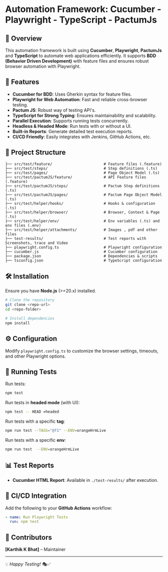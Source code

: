 # Automation Framework: Cucumber - Playwright - TypeScript - PactumJs

## 📌 Overview
This automation framework is built using **Cucumber**, **Playwright**, **PactumJs** and **TypeScript** to automate web applications efficiently. It supports **BDD (Behavior Driven Development)** with feature files and ensures robust browser automation with Playwright.

## 🚀 Features
- **Cucumber for BDD**: Uses Gherkin syntax for feature files.
- **Playwright for Web Automation**: Fast and reliable cross-browser testing.
- **Pactum JS**: Robust way of testing API's.
- **TypeScript for Strong Typing**: Ensures maintainability and scalability.
- **Parallel Execution**: Supports running tests concurrently.
- **Headless & Headed Mode**: Run tests with or without a UI.
- **Built-in Reports**: Generate detailed test execution reports.
- **CI/CD Friendly**: Easily integrates with Jenkins, GitHub Actions, etc.

## 📂 Project Structure
```
├── src/test/feature/                       # Feature files (.feature)
├── src/test/steps/                         # Step definitions (.ts)
├── src/test/pages/                         # Page Object Model (.ts)
├── src/test/pactumJS/feature/              # API Feature files (.feature)
├── src/test/pactumJS/steps/                # Pactum Step definitions (.ts)
├── src/test/pactumJS/pages/                # Pactum Page Object Model (.ts)
├── src/test/helper/hooks/                  # Hooks & configuration (.ts)
├── src/test/helper/browser/                # Browser, Context & Page (.ts)
├── src/test/helper/env/                    # Env variables (.ts) and env files (.env)
├── src/test/helper/attachments/            # Images , pdf and other files
├── test-results/                           # Test reports with Screenshots, trace and Video
├── playwright.config.ts                    # Playwright configuration
├── cucumber.js                             # Cucumber configuration
├── package.json                            # Dependencies & scripts
├── tsconfig.json                           # TypeScript configuration
```

## 🛠 Installation
Ensure you have **Node.js** (>=20.x) installed.

```sh
# Clone the repository
git clone <repo-url>
cd <repo-folder>

# Install dependencies
npm install
```

## ⚙️ Configuration
Modify `playwright.config.ts` to customize the browser settings, timeouts, and other Playwright options.

## 🏃 Running Tests
Run tests:
```sh
npm test
```

Run tests in **headed mode** (with UI):
```sh
npm test -- HEAD =headed 
```

Run tests with a specific **tag**:
```sh
npm run test --TAGS="@f1" --ENV=orangeHrmLive
```

Run tests with a specific **env**:
```sh
npm run test  --ENV=orangeHrmLive
```

## 📊 Test Reports
- **Cucumber HTML Report**: Available in `./test-results/` after execution.

## 🤖 CI/CD Integration
Add the following to your **GitHub Actions** workflow:
```yml
- name: Run Playwright Tests
  run: npm test
```

## 👥 Contributors
 **[Karthik K Bhat]** – Maintainer

---
💡 _Happy Testing!_ 🎭✅
